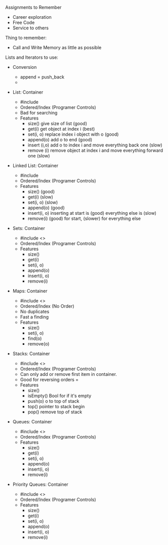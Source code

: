 Assignments to Remember
- Career exploration
- Free Code
- Service to others

Thing to remember:
- Call and Write Memory as little as possible


Lists and Iterators to use:
- Conversion
    - append = push_back
    - 
- List: Container
    - #include <vector>
    - Ordered/Index (Programer Controls)
    - Bad for searching
    - Features
        - size() give size of list (good)
        - get(i) get object at index i (best)
        - set(i, o) replace index i object with o (good)
        - append(o) add o to end (good)
        - insert (i,o) add o to index i and move everything back one (slow)
        - remove (i) remove object at index i and move everything forward one (slow)

- Linked List: Container
    - #include <list>
    - Ordered/Index (Programer Controls)
    - Features
        - size() (good)
        - get(i) (slow)
        - set(i, o) (slow)
        - append(o) (good)
        - insert(i, o) inserting at start is (good) everything else is (slow)
        - remove(i) (good) for start, (slower) for everything else

- Sets: Container
    - #include <>
    - Ordered/Index (Programer Controls)
    - Features
        - size()
        - get(i)
        - set(i, o) 
        - append(o)
        - insert(i, o) 
        - remove(i)

- Maps: Container
    - #include <>
    - Ordered/Index (No Order)
    - No duplicates
    - Fast a finding
    - Features
        - size()
        - set(i, o)
        - find(o)
        - remove(o)

- Stacks: Container
    - #include <>
    - Ordered/Index (Programer Controls)
    - Can only add or remove first item in container.
    - Good for reversing orders
    = 
    - Features
        - size()
        - isEmpty() Bool for if it's empty
        - push(o) o to top of stack
        - top() pointer to stack begin
        - pop() remove top of stack

- Queues: Container
    - #include <>
    - Ordered/Index (Programer Controls)
    - Features
        - size()
        - get(i)
        - set(i, o)
        - append(o)
        - insert(i, o)
        - remove(i)

- Priority Queues: Container
    - #include <>
    - Ordered/Index (Programer Controls)
    - Features
        - size()
        - get(i)
        - set(i, o)
        - append(o)
        - insert(i, o)
        - remove(i)